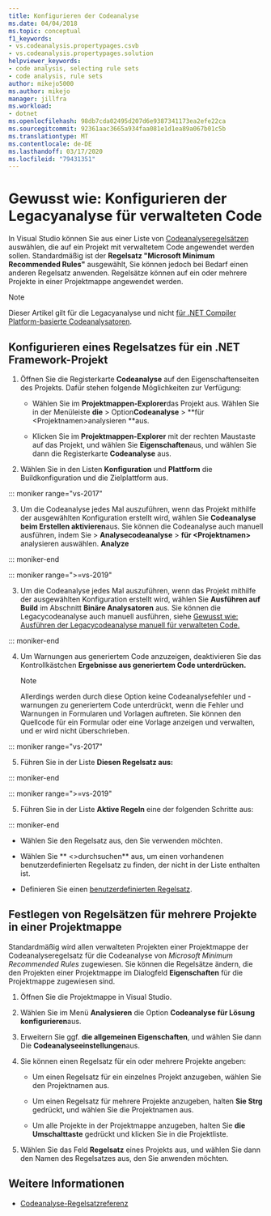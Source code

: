 ```yaml
---
title: Konfigurieren der Codeanalyse
ms.date: 04/04/2018
ms.topic: conceptual
f1_keywords:
- vs.codeanalysis.propertypages.csvb
- vs.codeanalysis.propertypages.solution
helpviewer_keywords:
- code analysis, selecting rule sets
- code analysis, rule sets
author: mikejo5000
ms.author: mikejo
manager: jillfra
ms.workload:
- dotnet
ms.openlocfilehash: 98db7cda02495d207d6e9387341173ea2efe22ca
ms.sourcegitcommit: 92361aac3665a934faa081e1d1ea89a067b01c5b
ms.translationtype: MT
ms.contentlocale: de-DE
ms.lasthandoff: 03/17/2020
ms.locfileid: "79431351"
---
```

# <a name="how-to-configure-legacy-analysis-for-managed-code"></a>Gewusst wie: Konfigurieren der Legacyanalyse für verwalteten Code

In Visual Studio können Sie aus einer Liste von [Codeanalyseregelsätzen](../code-quality/rule-set-reference.md) auswählen, die auf ein Projekt mit verwaltetem Code angewendet werden sollen. Standardmäßig ist der **Regelsatz "Microsoft Minimum Recommended Rules"** ausgewählt, Sie können jedoch bei Bedarf einen anderen Regelsatz anwenden. Regelsätze können auf ein oder mehrere Projekte in einer Projektmappe angewendet werden.

> [!NOTE]
> Dieser Artikel gilt für die Legacyanalyse und nicht [für .NET Compiler Platform-basierte Codeanalysatoren](use-roslyn-analyzers.md).

## <a name="configure-a-rule-set-for-a-net-framework-project"></a>Konfigurieren eines Regelsatzes für ein .NET Framework-Projekt

1. Öffnen Sie die Registerkarte **Codeanalyse** auf den Eigenschaftenseiten des Projekts. Dafür stehen folgende Möglichkeiten zur Verfügung:

   - Wählen Sie im **Projektmappen-Explorer**das Projekt aus. Wählen Sie in der Menüleiste **die** > Option**Codeanalyse** > **für \<Projektnamen>analysieren **aus.

   - Klicken Sie im **Projektmappen-Explorer** mit der rechten Maustaste auf das Projekt, und wählen Sie **Eigenschaften**aus, und wählen Sie dann die Registerkarte **Codeanalyse** aus.

2. Wählen Sie in den Listen **Konfiguration** und **Plattform** die Buildkonfiguration und die Zielplattform aus.

::: moniker range="vs-2017"

3. Um die Codeanalyse jedes Mal auszuführen, wenn das Projekt mithilfe der ausgewählten Konfiguration erstellt wird, wählen Sie **Codeanalyse beim Erstellen aktivieren**aus. Sie können die Codeanalyse auch manuell ausführen, indem Sie > **Analysecodeanalyse** > **für \<Projektnamen>** analysieren auswählen. **Analyze**

::: moniker-end

::: moniker range=">=vs-2019"

3. Um die Codeanalyse jedes Mal auszuführen, wenn das Projekt mithilfe der ausgewählten Konfiguration erstellt wird, wählen Sie **Ausführen auf Build** im Abschnitt **Binäre Analysatoren** aus. Sie können die Legacycodeanalyse auch manuell ausführen, siehe [Gewusst wie: Ausführen der Legacycodeanalyse manuell für verwalteten Code.](how-to-run-legacy-code-analysis-manually-for-managed-code.md)

::: moniker-end

4. Um Warnungen aus generiertem Code anzuzeigen, deaktivieren Sie das Kontrollkästchen **Ergebnisse aus generiertem Code unterdrücken.**

    > [!NOTE]
    > Allerdings werden durch diese Option keine Codeanalysefehler und -warnungen zu generiertem Code unterdrückt, wenn die Fehler und Warnungen in Formularen und Vorlagen auftreten. Sie können den Quellcode für ein Formular oder eine Vorlage anzeigen und verwalten, und er wird nicht überschrieben.

::: moniker range="vs-2017"

5. Führen Sie in der Liste **Diesen Regelsatz aus:**

::: moniker-end

::: moniker range=">=vs-2019"

5. Führen Sie in der Liste **Aktive Regeln** eine der folgenden Schritte aus:

::: moniker-end

   - Wählen Sie den Regelsatz aus, den Sie verwenden möchten.

   - Wählen Sie ** \<>durchsuchen** aus, um einen vorhandenen benutzerdefinierten Regelsatz zu finden, der nicht in der Liste enthalten ist.

   - Definieren Sie einen [benutzerdefinierten Regelsatz](../code-quality/how-to-create-a-custom-rule-set.md).

## <a name="specify-rule-sets-for-multiple-projects-in-a-solution"></a>Festlegen von Regelsätzen für mehrere Projekte in einer Projektmappe

Standardmäßig wird allen verwalteten Projekten einer Projektmappe der Codeanalyseregelsatz für die Codeanalyse von *Microsoft Minimum Recommended Rules* zugewiesen. Sie können die Regelsätze ändern, die den Projekten einer Projektmappe im Dialogfeld **Eigenschaften** für die Projektmappe zugewiesen sind.

1. Öffnen Sie die Projektmappe in Visual Studio.

2. Wählen Sie im Menü **Analysieren** die Option **Codeanalyse für Lösung konfigurieren**aus.

3. Erweitern Sie ggf. **die allgemeinen Eigenschaften**, und wählen Sie dann Die **Codeanalyseeinstellungen**aus.

4. Sie können einen Regelsatz für ein oder mehrere Projekte angeben:

    - Um einen Regelsatz für ein einzelnes Projekt anzugeben, wählen Sie den Projektnamen aus.

    - Um einen Regelsatz für mehrere Projekte anzugeben, halten **Sie Strg** gedrückt, und wählen Sie die Projektnamen aus.

    - Um alle Projekte in der Projektmappe anzugeben, halten Sie **die Umschalttaste** gedrückt und klicken Sie in die Projektliste.

5. Wählen Sie das Feld **Regelsatz** eines Projekts aus, und wählen Sie dann den Namen des Regelsatzes aus, den Sie anwenden möchten.

## <a name="see-also"></a>Weitere Informationen

- [Codeanalyse-Regelsatzreferenz](../code-quality/rule-set-reference.md)
